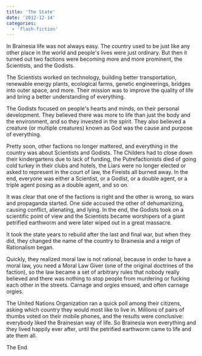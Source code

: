 ```yaml
---
title: 'The State'
date: '2012-12-14'
categories:
  - 'flash-fiction'
---
```


In Brainesia life was not always easy. The country used to be just like any
other place in the world and people's lives were just ordinary. But then it
turned out two factions were becoming more and more prominent, the Scientists,
and the Godists.

The Scientists worked on technology, building better transportation, renewable
energy plants, ecological farms, genetic engineerings, bridges into outer space,
and more. Their mission was to improve the quality of life and bring a better
understanding of everything.

The Godists focused on people's hearts and minds, on their personal development.
They believed there was more to life than just the body and the environment, and
so they invested in the spirit. They also believed a creature (or multiple
creatures) known as God was the cause and purpose of everything.

Pretty soon, other factions no longer mattered, and everything in the country
was about Scientists and Godists. The Childers had to close down their
kindergartens due to lack of funding, the Putrefactionists died of going cold
turkey in their clubs and hotels, the Liars were no longer elected or asked to
represent in the court of law, the Fireists all burned away. In the end,
everyone was either a Scientist, or a Godist, or a double agent, or a triple
agent posing as a double agent, and so on.

It was clear that one of the factions is right and the other is wrong, so wars
and propaganda started. One side accused the other of dehumanizing, causing
conflict, alienating, and lying. In the end, the Godists took on a scientific
point of view and the Scientists became worshipers of a giant petrified
earthworm and were later wiped out in a great massacre.

It took the state years to rebuild after the last and final war, but when they
did, they changed the name of the country to Brainesia and a reign of
Rationalism began.

Quickly, they realized moral law is not rational, because in order to have a
moral law, you need a Moral Law Giver (one of the original doctrines of the
faction), so the law became a set of arbitrary rules that nobody really believed
and there was nothing to stop people from murdering or fucking each other in the
streets. Carnage and orgies ensued, and often carnage orgies.

The United Nations Organization ran a quick poll among their citizens, asking
which country they would most like to live in. Millions of pairs of thumbs voted
on their mobile phones, and the results were conclusive: everybody liked the
Brainesian way of life. So Brainesia won everything and they lived happily ever
after, until the petrified earthworm came to life and ate them all.

The End
